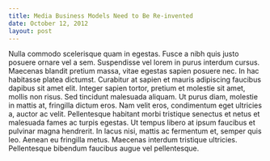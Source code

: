 ```yaml
---
title: Media Business Models Need to Be Re-invented
date: October 12, 2012 
layout: post
---
```


Nulla commodo scelerisque quam in egestas. Fusce a nibh quis justo posuere ornare vel a sem. Suspendisse vel lorem in purus interdum cursus. Maecenas blandit pretium massa, vitae egestas sapien posuere nec. In hac habitasse platea dictumst. Curabitur at sapien et mauris adipiscing faucibus dapibus sit amet elit. Integer sapien tortor, pretium et molestie sit amet, mollis non risus. Sed tincidunt malesuada aliquam. Ut purus diam, molestie in mattis at, fringilla dictum eros. Nam velit eros, condimentum eget ultricies a, auctor ac velit. Pellentesque habitant morbi tristique senectus et netus et malesuada fames ac turpis egestas. Ut tempus libero at ipsum faucibus et pulvinar magna hendrerit. In lacus nisi, mattis ac fermentum et, semper quis leo. Aenean eu fringilla metus. Maecenas interdum tristique ultricies. Pellentesque bibendum faucibus augue vel pellentesque. 